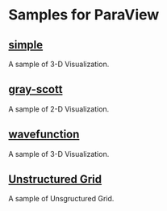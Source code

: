 # Samples for ParaView

## [simple](simple)

A sample of 3-D Visualization.

## [gray-scott](gray-scott)

A sample of 2-D Visualization.

## [wavefunction](wavefunction)

A sample of 3-D Visualization.

## [Unstructured Grid](unstructured)

A sample of Unsgructured Grid.
